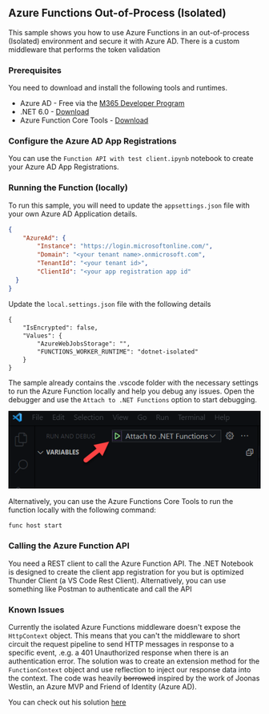 ## Azure Functions Out-of-Process (Isolated)

This sample shows you how to use Azure Functions in an out-of-process (Isolated) environment and secure it with Azure AD. There is a custom middleware that performs the token validation

### Prerequisites
You need to download and install the following tools and runtimes. 

- Azure AD  - Free via the [M365 Developer Program](https://developer.microsoft.com/en-us/microsoft-365/dev-program)
- .NET 6.0  - [Download](https://dotnet.microsoft.com/download)
- Azure Function Core Tools - [Download](https://github.com/Azure/azure-functions-core-tools)

### Configure the Azure AD App Registrations

You can use the `Function API with test client.ipynb` notebook to create your Azure AD App Registrations.

### Running the Function (locally)

To run this sample, you will need to update the `appsettings.json` file with your own Azure AD Application details.

```JSON
{
    "AzureAd": {
        "Instance": "https://login.microsoftonline.com/",
        "Domain": "<your tenant name>.onmicrosoft.com",
        "TenantId": "<your tenant id>",
        "ClientId": "<your app registration app id"
  }
}
```

Update the `local.settings.json` file with the following details

```
{
    "IsEncrypted": false,
    "Values": {
        "AzureWebJobsStorage": "",
        "FUNCTIONS_WORKER_RUNTIME": "dotnet-isolated"
    }
}
```

The sample already contains the .vscode folder with the necessary settings to run the Azure Function locally and help you debug any issues. Open the debugger and use the `Attach to .NET Functions` option to start debugging.

![deubbing in vs code](images/vs-code-debugging.png)


Alternatively, you can use the Azure Functions Core Tools to run the function locally with the following command:

```
func host start
```

### Calling the Azure Function API
You need a REST client to call the Azure Function API. The .NET Notebook is designed to create the client app registration for you but is optimized Thunder Client (a VS Code Rest Client). Alternatively, you can use something like Postman to authenticate and call the API

### Known Issues
Currently the isolated Azure Functions middleware doesn't expose the `HttpContext` object. This means that you can't the middleware to short circuit the request pipeline to send HTTP messages in response to a specific event, .e.g. a 401 Unauthorized response when there is an authentication error. The solution was to create an extension method for the `FunctionContext` object and use reflection to inject our response data into the context. The code was heavily ~~borrowed~~ inspired by the work of Joonas Westlin, an Azure MVP and Friend of Identity (Azure AD).

You can check out his solution [here](https://github.com/juunas11/IsolatedFunctionsAuthentication/blob/e083fd02a32305b7fbae56cd1a1236b50a320d33/IsolatedFunctionAuth/Middleware/FunctionContextExtensions.cs#L11-L31)
